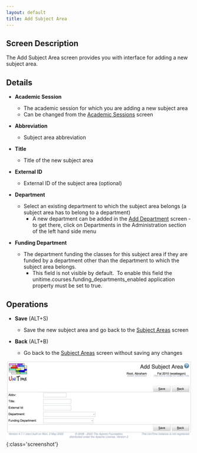 ```yaml
---
layout: default
title: Add Subject Area
---
```



## Screen Description


 The Add Subject Area screen provides you with interface for adding a new subject area.

## Details

* **Academic Session**
	* The academic session for which you are adding a new subject area
	* Can be changed from the [Academic Sessions](academic-sessions) screen

* **Abbreviation**
	* Subject area abbreviation

* **Title**
	* Title of the new subject area

* **External ID**
	* External ID of the subject area (optional)

* **Department**
	* Select an existing department to which the subject area belongs (a subject area has to belong to a department)
		* A new department can be added in the [Add Department](add-department) screen - to get there, click on Departments in the Administration section of the left hand side menu

* **Funding Department**
	* The department funding the classes for this subject area if they are funded by a department other than the department to which the subject area belongs.
		* This field is not visible by default.  To enable this field the unitime.courses.funding_departments_enabled application property must be set to true.

## Operations

* **Save** (ALT+S)
	* Save the new subject area and go back to the [Subject Areas](subject-areas) screen

* **Back** (ALT+B)
	* Go back to the [Subject Areas](subject-areas) screen without saving any changes


![Add Subject Area](images/add-subject-area-1.png){:class='screenshot'}
